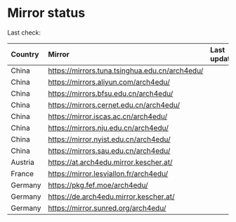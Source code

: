 <script src="./time.js"></script>
# Mirror status
Last check: <script type="text/javascript">localize(1732091415.2428162);</script>

|Country|Mirror|Last update|
|:------|:-----|:----------|
|China|https://mirrors.tuna.tsinghua.edu.cn/arch4edu/|<script type="text/javascript">localize(1732041759);</script>|
|China|https://mirrors.aliyun.com/arch4edu/|<script type="text/javascript">localize(1732041759);</script>|
|China|https://mirrors.bfsu.edu.cn/arch4edu/|<script type="text/javascript">localize(1732041759);</script>|
|China|https://mirrors.cernet.edu.cn/arch4edu/|<script type="text/javascript">localize(1732041759);</script>|
|China|https://mirror.iscas.ac.cn/arch4edu/|<script type="text/javascript">localize(1732041759);</script>|
|China|https://mirrors.nju.edu.cn/arch4edu/|<script type="text/javascript">localize(1731998723);</script>|
|China|https://mirror.nyist.edu.cn/arch4edu/|<script type="text/javascript">localize(1732041759);</script>|
|China|https://mirrors.sau.edu.cn/arch4edu/|<script type="text/javascript">localize(1729319991);</script>|
|Austria|https://at.arch4edu.mirror.kescher.at/|<script type="text/javascript">localize(1732041759);</script>|
|France|https://mirror.lesviallon.fr/arch4edu/|<script type="text/javascript">localize(1732041759);</script>|
|Germany|https://pkg.fef.moe/arch4edu/|<script type="text/javascript">localize(1732041759);</script>|
|Germany|https://de.arch4edu.mirror.kescher.at/|<script type="text/javascript">localize(1732041759);</script>|
|Germany|https://mirror.sunred.org/arch4edu/|<script type="text/javascript">localize(1732041759);</script>|

<script src="./tablefilter/tablefilter.js"></script>
<script src="./table.js"></script>